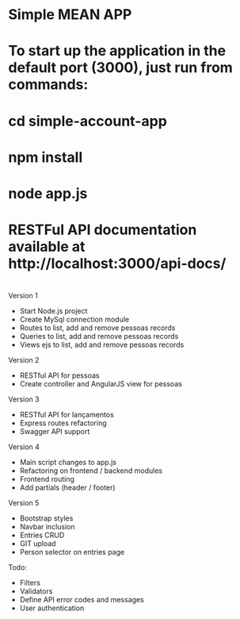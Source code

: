 # Simple MEAN APP 
#
# To start up the application in the default port (3000), just run from commands:
#
# cd simple-account-app
# npm install
# node app.js
#
# RESTFul API documentation available at http://localhost:3000/api-docs/
#
 
Version 1
* Start Node.js project
* Create MySql connection module
* Routes to list, add and remove pessoas records
* Queries to list, add and remove pessoas records
* Views ejs to list, add and remove pessoas records

Version 2
* RESTful API for pessoas
* Create controller and AngularJS view for pessoas

Version 3
* RESTful API for lançamentos
* Express routes refactoring
* Swagger API support

Version 4
* Main script changes to app.js
* Refactoring on frontend / backend modules
* Frontend routing
* Add partials (header / footer)

Version 5
* Bootstrap styles
* Navbar inclusion
* Entries CRUD
* GIT upload
* Person selector on entries page

Todo:
- Filters
- Validators
- Define API error codes and messages
- User authentication
